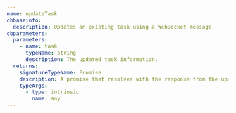```yaml
---
name: updateTask
cbbaseinfo:
  description: Updates an existing task using a WebSocket message.
cbparameters:
  parameters:
    - name: task
      typeName: string
      description: The updated task information.
  returns:
    signatureTypeName: Promise
    description: A promise that resolves with the response from the update task event.
    typeArgs:
      - type: intrinsic
        name: any
---
```

<CBBaseInfo/> 
 <CBParameters/>